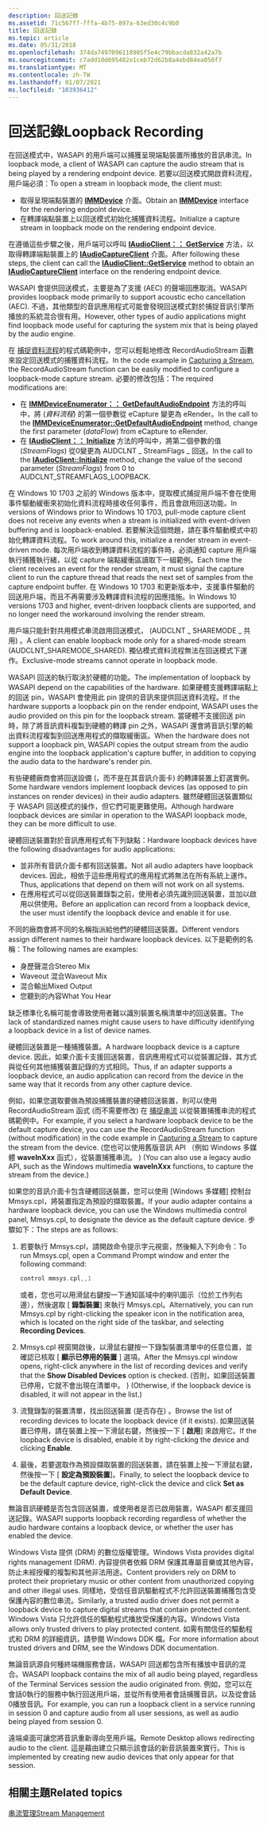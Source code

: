 ```yaml
---
description: 回送記錄
ms.assetid: 71c567f7-fffa-4b75-897a-63ed30c4c9b0
title: 回送記錄
ms.topic: article
ms.date: 05/31/2018
ms.openlocfilehash: 374da7497096118905f5e4c79bbacda832a42a7b
ms.sourcegitcommit: c7add10d695482e1ceb72d62b8a4ebd84ea050f7
ms.translationtype: MT
ms.contentlocale: zh-TW
ms.lasthandoff: 01/07/2021
ms.locfileid: "103936412"
---
```

# <a name="loopback-recording"></a><span data-ttu-id="9a6be-103">回送記錄</span><span class="sxs-lookup"><span data-stu-id="9a6be-103">Loopback Recording</span></span>

<span data-ttu-id="9a6be-104">在回送模式中，WASAPI 的用戶端可以捕獲呈現端點裝置所播放的音訊串流。</span><span class="sxs-lookup"><span data-stu-id="9a6be-104">In loopback mode, a client of WASAPI can capture the audio stream that is being played by a rendering endpoint device.</span></span> <span data-ttu-id="9a6be-105">若要以回送模式開啟資料流程，用戶端必須：</span><span class="sxs-lookup"><span data-stu-id="9a6be-105">To open a stream in loopback mode, the client must:</span></span>

-   <span data-ttu-id="9a6be-106">取得呈現端點裝置的 [**IMMDevice**](/windows/desktop/api/Mmdeviceapi/nn-mmdeviceapi-immdevice) 介面。</span><span class="sxs-lookup"><span data-stu-id="9a6be-106">Obtain an [**IMMDevice**](/windows/desktop/api/Mmdeviceapi/nn-mmdeviceapi-immdevice) interface for the rendering endpoint device.</span></span>
-   <span data-ttu-id="9a6be-107">在轉譯端點裝置上以回送模式初始化捕獲資料流程。</span><span class="sxs-lookup"><span data-stu-id="9a6be-107">Initialize a capture stream in loopback mode on the rendering endpoint device.</span></span>

<span data-ttu-id="9a6be-108">在遵循這些步驟之後，用戶端可以呼叫 [**IAudioClient：： GetService**](/windows/desktop/api/Audioclient/nf-audioclient-iaudioclient-getservice) 方法，以取得轉譯端點裝置上的 [**IAudioCaptureClient**](/windows/desktop/api/Audioclient/nn-audioclient-iaudiocaptureclient) 介面。</span><span class="sxs-lookup"><span data-stu-id="9a6be-108">After following these steps, the client can call the [**IAudioClient::GetService**](/windows/desktop/api/Audioclient/nf-audioclient-iaudioclient-getservice) method to obtain an [**IAudioCaptureClient**](/windows/desktop/api/Audioclient/nn-audioclient-iaudiocaptureclient) interface on the rendering endpoint device.</span></span>

<span data-ttu-id="9a6be-109">WASAPI 會提供回送模式，主要是為了支援 (AEC) 的聲場回應取消。</span><span class="sxs-lookup"><span data-stu-id="9a6be-109">WASAPI provides loopback mode primarily to support acoustic echo cancellation (AEC).</span></span> <span data-ttu-id="9a6be-110">不過，其他類型的音訊應用程式可能會發現回送模式對於捕捉音訊引擎所播放的系統混合很有用。</span><span class="sxs-lookup"><span data-stu-id="9a6be-110">However, other types of audio applications might find loopback mode useful for capturing the system mix that is being played by the audio engine.</span></span>

<span data-ttu-id="9a6be-111">在 [捕捉資料流程](capturing-a-stream.md)的程式碼範例中，您可以輕鬆地修改 RecordAudioStream 函數來設定回送模式的捕獲資料流程。</span><span class="sxs-lookup"><span data-stu-id="9a6be-111">In the code example in [Capturing a Stream](capturing-a-stream.md), the RecordAudioStream function can be easily modified to configure a loopback-mode capture stream.</span></span> <span data-ttu-id="9a6be-112">必要的修改包括：</span><span class="sxs-lookup"><span data-stu-id="9a6be-112">The required modifications are:</span></span>

-   <span data-ttu-id="9a6be-113">在 [**IMMDeviceEnumerator：： GetDefaultAudioEndpoint**](/windows/desktop/api/Mmdeviceapi/nf-mmdeviceapi-immdeviceenumerator-getdefaultaudioendpoint) 方法的呼叫中，將 (*資料流程*) 的第一個參數從 eCapture 變更為 eRender。</span><span class="sxs-lookup"><span data-stu-id="9a6be-113">In the call to the [**IMMDeviceEnumerator::GetDefaultAudioEndpoint**](/windows/desktop/api/Mmdeviceapi/nf-mmdeviceapi-immdeviceenumerator-getdefaultaudioendpoint) method, change the first parameter (*dataFlow*) from eCapture to eRender.</span></span>
-   <span data-ttu-id="9a6be-114">在 [**IAudioClient：： Initialize**](/windows/desktop/api/Audioclient/nf-audioclient-iaudioclient-initialize) 方法的呼叫中，將第二個參數的值 (*StreamFlags*) 從0變更為 AUDCLNT \_ StreamFlags \_ 回送。</span><span class="sxs-lookup"><span data-stu-id="9a6be-114">In the call to the [**IAudioClient::Initialize**](/windows/desktop/api/Audioclient/nf-audioclient-iaudioclient-initialize) method, change the value of the second parameter (*StreamFlags*) from 0 to AUDCLNT\_STREAMFLAGS\_LOOPBACK.</span></span>

<span data-ttu-id="9a6be-115">在 Windows 10 1703 之前的 Windows 版本中，提取模式捕捉用戶端不會在使用事件驅動緩衝來初始化資料流程時接收任何事件，而且會啟用回送功能。</span><span class="sxs-lookup"><span data-stu-id="9a6be-115">In versions of Windows prior to Windows 10 1703, pull-mode capture client does not receive any events when a stream is initialized with event-driven buffering and is loopback-enabled.</span></span> <span data-ttu-id="9a6be-116">若要解決這個問題，請在事件驅動模式中初始化轉譯資料流程。</span><span class="sxs-lookup"><span data-stu-id="9a6be-116">To work around this, initialize a render stream in event-driven mode.</span></span> <span data-ttu-id="9a6be-117">每次用戶端收到轉譯資料流程的事件時，必須通知 capture 用戶端執行捕獲執行緒，以從 capture 端點緩衝區讀取下一組範例。</span><span class="sxs-lookup"><span data-stu-id="9a6be-117">Each time the client receives an event for the render stream, it must signal the capture client to run the capture thread that reads the next set of samples from the capture endpoint buffer.</span></span> <span data-ttu-id="9a6be-118">在 Windows 10 1703 和更新版本中，支援事件驅動的回送用戶端，而且不再需要涉及轉譯資料流程的因應措施。</span><span class="sxs-lookup"><span data-stu-id="9a6be-118">In Windows 10 versions 1703 and higher, event-driven loopback clients are supported, and no longer need the workaround involving the render stream.</span></span>  

<span data-ttu-id="9a6be-119">用戶端只能針對共用模式串流啟用回送模式， (AUDCLNT \_ SHAREMODE \_ 共用) 。</span><span class="sxs-lookup"><span data-stu-id="9a6be-119">A client can enable loopback mode only for a shared-mode stream (AUDCLNT\_SHAREMODE\_SHARED).</span></span> <span data-ttu-id="9a6be-120">獨佔模式資料流程無法在回送模式下運作。</span><span class="sxs-lookup"><span data-stu-id="9a6be-120">Exclusive-mode streams cannot operate in loopback mode.</span></span>

<span data-ttu-id="9a6be-121">WASAPI 回送的執行取決於硬體的功能。</span><span class="sxs-lookup"><span data-stu-id="9a6be-121">The implementation of loopback by WASAPI depend on the capabilities of the hardware.</span></span> <span data-ttu-id="9a6be-122">如果硬體支援轉譯端點上的回送 pin，WASAPI 會使用此 pin 提供的音訊來提供回送資料流程。</span><span class="sxs-lookup"><span data-stu-id="9a6be-122">If the hardware supports a loopback pin on the render endpoint, WASAPI uses the audio provided on this pin for the loopback stream.</span></span> <span data-ttu-id="9a6be-123">當硬體不支援回送 pin 時，除了將音訊資料複製到硬體的轉譯 pin 之外，WASAPI 還會將音訊引擎的輸出資料流程複製到回送應用程式的擷取緩衝區。</span><span class="sxs-lookup"><span data-stu-id="9a6be-123">When the hardware does not support a loopback pin, WASAPI copies the output stream from the audio engine into the loopback application's capture buffer, in addition to copying the audio data to the hardware's render pin.</span></span>

<span data-ttu-id="9a6be-124">有些硬體廠商會將回送設備 (，而不是在其音訊介面卡) 的轉譯裝置上釘選實例。</span><span class="sxs-lookup"><span data-stu-id="9a6be-124">Some hardware vendors implement loopback devices (as opposed to pin instances on render devices) in their audio adapters.</span></span> <span data-ttu-id="9a6be-125">雖然硬體回送裝置類似于 WASAPI 回送模式的操作，但它們可能更難使用。</span><span class="sxs-lookup"><span data-stu-id="9a6be-125">Although hardware loopback devices are similar in operation to the WASAPI loopback mode, they can be more difficult to use.</span></span>

<span data-ttu-id="9a6be-126">硬體回送裝置對於音訊應用程式有下列缺點：</span><span class="sxs-lookup"><span data-stu-id="9a6be-126">Hardware loopback devices have the following disadvantages for audio applications:</span></span>

-   <span data-ttu-id="9a6be-127">並非所有音訊介面卡都有回送裝置。</span><span class="sxs-lookup"><span data-stu-id="9a6be-127">Not all audio adapters have loopback devices.</span></span> <span data-ttu-id="9a6be-128">因此，相依于這些應用程式的應用程式將無法在所有系統上運作。</span><span class="sxs-lookup"><span data-stu-id="9a6be-128">Thus, applications that depend on them will not work on all systems.</span></span>
-   <span data-ttu-id="9a6be-129">在應用程式可以從回送裝置錄製之前，使用者必須先識別回送裝置，並加以啟用以供使用。</span><span class="sxs-lookup"><span data-stu-id="9a6be-129">Before an application can record from a loopback device, the user must identify the loopback device and enable it for use.</span></span>

<span data-ttu-id="9a6be-130">不同的廠商會將不同的名稱指派給他們的硬體回送裝置。</span><span class="sxs-lookup"><span data-stu-id="9a6be-130">Different vendors assign different names to their hardware loopback devices.</span></span> <span data-ttu-id="9a6be-131">以下是範例的名稱：</span><span class="sxs-lookup"><span data-stu-id="9a6be-131">The following names are examples:</span></span>

-   <span data-ttu-id="9a6be-132">身歷聲混合</span><span class="sxs-lookup"><span data-stu-id="9a6be-132">Stereo Mix</span></span>
-   <span data-ttu-id="9a6be-133">Waveout 混合</span><span class="sxs-lookup"><span data-stu-id="9a6be-133">Waveout Mix</span></span>
-   <span data-ttu-id="9a6be-134">混合輸出</span><span class="sxs-lookup"><span data-stu-id="9a6be-134">Mixed Output</span></span>
-   <span data-ttu-id="9a6be-135">您聽到的內容</span><span class="sxs-lookup"><span data-stu-id="9a6be-135">What You Hear</span></span>

<span data-ttu-id="9a6be-136">缺乏標準化名稱可能會導致使用者難以識別裝置名稱清單中的回送裝置。</span><span class="sxs-lookup"><span data-stu-id="9a6be-136">The lack of standardized names might cause users to have difficulty identifying a loopback device in a list of device names.</span></span>

<span data-ttu-id="9a6be-137">硬體回送裝置是一種捕獲裝置。</span><span class="sxs-lookup"><span data-stu-id="9a6be-137">A hardware loopback device is a capture device.</span></span> <span data-ttu-id="9a6be-138">因此，如果介面卡支援回送裝置，音訊應用程式可以從裝置記錄，其方式與從任何其他捕獲裝置記錄的方式相同。</span><span class="sxs-lookup"><span data-stu-id="9a6be-138">Thus, if an adapter supports a loopback device, an audio application can record from the device in the same way that it records from any other capture device.</span></span>

<span data-ttu-id="9a6be-139">例如，如果您選取要做為預設捕獲裝置的硬體回送裝置，則可以使用 RecordAudioStream 函式 (而不需要修改) 在 [捕捉串流](capturing-a-stream.md) 以從裝置捕獲串流的程式碼範例中。</span><span class="sxs-lookup"><span data-stu-id="9a6be-139">For example, if you select a hardware loopback device to be the default capture device, you can use the RecordAudioStream function (without modification) in the code example in [Capturing a Stream](capturing-a-stream.md) to capture the stream from the device.</span></span> <span data-ttu-id="9a6be-140"> (您也可以使用舊版音訊 API （例如 Windows 多媒體 **waveInXxx** 函式），從裝置捕獲串流。 ) </span><span class="sxs-lookup"><span data-stu-id="9a6be-140">(You can also use a legacy audio API, such as the Windows multimedia **waveInXxx** functions, to capture the stream from the device.)</span></span>

<span data-ttu-id="9a6be-141">如果您的音訊介面卡包含硬體回送裝置，您可以使用 [Windows 多媒體] 控制台 Mmsys.cpl，將裝置指定為預設的擷取裝置。</span><span class="sxs-lookup"><span data-stu-id="9a6be-141">If your audio adapter contains a hardware loopback device, you can use the Windows multimedia control panel, Mmsys.cpl, to designate the device as the default capture device.</span></span> <span data-ttu-id="9a6be-142">步驟如下：</span><span class="sxs-lookup"><span data-stu-id="9a6be-142">The steps are as follows:</span></span>

1.  <span data-ttu-id="9a6be-143">若要執行 Mmsys.cpl，請開啟命令提示字元視窗，然後輸入下列命令：</span><span class="sxs-lookup"><span data-stu-id="9a6be-143">To run Mmsys.cpl, open a Command Prompt window and enter the following command:</span></span>

    ```C++
    control mmsys.cpl,,1
    ```

    

    <span data-ttu-id="9a6be-144">或者，您也可以用滑鼠右鍵按一下通知區域中的喇叭圖示（位於工作列右邊），然後選取 [ **錄製裝置**] 來執行 Mmsys.cpl。</span><span class="sxs-lookup"><span data-stu-id="9a6be-144">Alternatively, you can run Mmsys.cpl by right-clicking the speaker icon in the notification area, which is located on the right side of the taskbar, and selecting **Recording Devices**.</span></span>

2.  <span data-ttu-id="9a6be-145">Mmsys.cpl 視窗開啟後，以滑鼠右鍵按一下錄製裝置清單中的任意位置，並確認已核取 [ **顯示已停用的裝置** ] 選項。</span><span class="sxs-lookup"><span data-stu-id="9a6be-145">After the Mmsys.cpl window opens, right-click anywhere in the list of recording devices and verify that the **Show Disabled Devices** option is checked.</span></span> <span data-ttu-id="9a6be-146"> (否則，如果回送裝置已停用，它就不會出現在清單中。 ) </span><span class="sxs-lookup"><span data-stu-id="9a6be-146">(Otherwise, if the loopback device is disabled, it will not appear in the list.)</span></span>
3.  <span data-ttu-id="9a6be-147">流覽錄製的裝置清單，找出回送裝置 (是否存在) 。</span><span class="sxs-lookup"><span data-stu-id="9a6be-147">Browse the list of recording devices to locate the loopback device (if it exists).</span></span> <span data-ttu-id="9a6be-148">如果回送裝置已停用，請在裝置上按一下滑鼠右鍵，然後按一下 [ **啟用**] 來啟用它。</span><span class="sxs-lookup"><span data-stu-id="9a6be-148">If the loopback device is disabled, enable it by right-clicking the device and clicking **Enable**.</span></span>
4.  <span data-ttu-id="9a6be-149">最後，若要選取作為預設擷取裝置的回送裝置，請在裝置上按一下滑鼠右鍵，然後按一下 [ **設定為預設裝置**]。</span><span class="sxs-lookup"><span data-stu-id="9a6be-149">Finally, to select the loopback device to be the default capture device, right-click the device and click **Set as Default Device**.</span></span>

<span data-ttu-id="9a6be-150">無論音訊硬體是否包含回送裝置，或使用者是否已啟用裝置，WASAPI 都支援回送記錄。</span><span class="sxs-lookup"><span data-stu-id="9a6be-150">WASAPI supports loopback recording regardless of whether the audio hardware contains a loopback device, or whether the user has enabled the device.</span></span>

<span data-ttu-id="9a6be-151">Windows Vista 提供 (DRM) 的數位版權管理。</span><span class="sxs-lookup"><span data-stu-id="9a6be-151">Windows Vista provides digital rights management (DRM).</span></span> <span data-ttu-id="9a6be-152">內容提供者依賴 DRM 保護其專屬音樂或其他內容，防止未經授權的複製和其他非法用途。</span><span class="sxs-lookup"><span data-stu-id="9a6be-152">Content providers rely on DRM to protect their proprietary music or other content from unauthorized copying and other illegal uses.</span></span> <span data-ttu-id="9a6be-153">同樣地，受信任音訊驅動程式不允許回送裝置捕獲包含受保護內容的數位串流。</span><span class="sxs-lookup"><span data-stu-id="9a6be-153">Similarly, a trusted audio driver does not permit a loopback device to capture digital streams that contain protected content.</span></span> <span data-ttu-id="9a6be-154">Windows Vista 只允許信任的驅動程式播放受保護的內容。</span><span class="sxs-lookup"><span data-stu-id="9a6be-154">Windows Vista allows only trusted drivers to play protected content.</span></span> <span data-ttu-id="9a6be-155">如需有關信任的驅動程式和 DRM 的詳細資訊，請參閱 Windows DDK 檔。</span><span class="sxs-lookup"><span data-stu-id="9a6be-155">For more information about trusted drivers and DRM, see the Windows DDK documentation.</span></span>

<span data-ttu-id="9a6be-156">無論音訊源自何種終端機服務會話，WASAPI 回送都包含所有播放中音訊的混合。</span><span class="sxs-lookup"><span data-stu-id="9a6be-156">WASAPI loopback contains the mix of all audio being played, regardless of the Terminal Services session the audio originated from.</span></span> <span data-ttu-id="9a6be-157">例如，您可以在會話0執行的服務中執行回送用戶端，並從所有使用者會話捕獲音訊，以及從會話0播放音訊。</span><span class="sxs-lookup"><span data-stu-id="9a6be-157">For example, you can run a loopback client in a service running in session 0 and capture audio from all user sessions, as well as audio being played from session 0.</span></span>

<span data-ttu-id="9a6be-158">遠端桌面可讓您將音訊重新導向至用戶端。</span><span class="sxs-lookup"><span data-stu-id="9a6be-158">Remote Desktop allows redirecting audio to the client.</span></span> <span data-ttu-id="9a6be-159">這是藉由建立只顯示該會話的新音訊裝置來實行。</span><span class="sxs-lookup"><span data-stu-id="9a6be-159">This is implemented by creating new audio devices that only appear for that session.</span></span>

## <a name="related-topics"></a><span data-ttu-id="9a6be-160">相關主題</span><span class="sxs-lookup"><span data-stu-id="9a6be-160">Related topics</span></span>

<dl> <dt>

[<span data-ttu-id="9a6be-161">串流管理</span><span class="sxs-lookup"><span data-stu-id="9a6be-161">Stream Management</span></span>](stream-management.md)
</dt> </dl>

 

 



